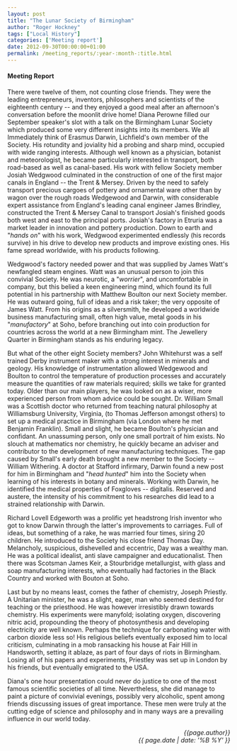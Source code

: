 ```yaml
---
layout: post
title: "The Lunar Society of Birmingham"
author: "Roger Hockney"
tags: ["Local History"]
categories: ['Meeting report']
date: 2012-09-30T00:00:00+01:00
permalink: /meeting_reports/:year-:month-:title.html
---
```

#### Meeting Report ####

There were twelve of them, not counting close friends. They were the leading entrepreneurs, inventors, philosophers and scientists of the eighteenth century -- and they enjoyed a good meal after an afternoon's conversation before the moonlit drive home! Diana Perowne filled our September speaker's slot with a talk on the Birmingham Lunar Society which produced some very different insights into its members. We all Immediately think of Erasmus Darwin, Lichfield's own member of the Society. His rotundity and joviality hid a probing and sharp mind, occupied with wide ranging interests. Although well known as a physician, botanist and meteorologist, he became particularly interested in transport, both road-based as well as canal-based. His work with fellow Society member Josiah Wedgwood culminated in the construction of one of the first major canals in England -- the Trent &amp; Mersey. Driven by the need to safely transport precious cargoes of pottery and ornamental ware other than by wagon over the rough roads Wedgewood and Darwin, with considerable expert assistance from England's leading canal engineer James Brindley, constructed the Trent &amp; Mersey Canal to transport Josiah's finished goods both west and east to the principal ports. Josiah's factory in Etruria was a market leader in innovation and pottery production. Down to earth and "*hands on*" with his work, Wedgwood experimented endlessly (his records survive) in his drive to develop new products and improve existing ones. His fame spread worldwide, with his products following. 

Wedgwood's factory needed power and that was supplied by James Watt's newfangled steam engines. Watt was an unusual person to join this convivial Society. He was neurotic, a "*worrier*", and uncomfortable in company, but this belied a keen engineering mind, which found its full potential in his partnership with Matthew Boulton our next Society member. He was outward going, full of ideas and a risk taker; the very opposite of James Watt. From his origins as a silversmith, he developed a worldwide business manufacturing small, often high value, metal goods in his "*manufactory*" at Soho, before branching out into coin production for countries across the world at a new Birmingham mint. The Jewellery Quarter in Birmingham stands as his enduring legacy. 

But what of the other eight Society members? John Whitehurst was a self trained Derby instrument maker with a strong interest in minerals and geology. His knowledge of instrumentation allowed Wedgewood and Boulton to control the temperature of production processes and accurately measure the quantities of raw materials required; skills we take for granted today. Older than our main players, he was looked on as a wiser, more experienced person from whom advice could be sought. Dr. William Small was a Scottish doctor who returned from teaching natural philosophy at Williamsburg University, Virginia, (to Thomas Jefferson amongst others) to set up a medical practice in Birmingham (via London where he met Benjamin Franklin). Small and slight, he became Boulton's physician and confidant. An unassuming person, only one small portrait of him exists. No slouch at mathematics nor chemistry, he quickly became an adviser and contributor to the development of new manufacturing techniques. The gap caused by Small's early death brought a new member to the Society -- William Withering. A doctor at Stafford infirmary, Darwin found a new post for him in Birmingham and "*head hunted*" him into the Society when learning of his interests in botany and minerals. Working with Darwin, he identified the medical properties of Foxgloves -- digitalis. Reserved and austere, the intensity of his commitment to his researches did lead to a strained relationship with Darwin. 

Richard Lovell Edgeworth was a prolific yet headstrong Irish inventor who got to know Darwin through the latter's improvements to carriages. Full of ideas, but something of a rake, he was married four times, siring 20 children. He introduced to the Society his close friend Thomas Day. Melancholy, suspicious, dishevelled and eccentric, Day was a wealthy man. He was a political idealist, anti slave campaigner and educationalist. Then there was Scotsman James Keir, a Stourbridge metallurgist, with glass and soap manufacturing interests, who eventually had factories in the Black Country and worked with Bouton at Soho. 

Last but by no means least, comes the father of chemistry, Joseph Priestly. A Unitarian minister, he was a slight, eager, man who seemed destined for teaching or the priesthood. He was however irresistibly drawn towards chemistry. His experiments were manyfold; isolating oxygen, discovering nitric acid, propounding the theory of photosynthesis and developing electricity are well known. Perhaps the technique for carbonating water with carbon dioxide less so! His religious beliefs eventually exposed him to local criticism, culminating in a mob ransacking his house at Fair Hill in Handsworth, setting it ablaze, as part of four days of riots in Birmingham. Losing all of his papers and experiments, Priestley was set up in London by his friends, but eventually emigrated to the USA. 

Diana's one hour presentation could never do justice to one of the most famous scientific societies of all time. Nevertheless, she did manage to paint a picture of convivial evenings, possibly very alcoholic, spent among friends discussing issues of great importance. These men were truly at the cutting edge of science and philosophy and in many ways are a prevailing influence in our world today. 


<p align="right"><i> {{page.author}} <br> {{ page.date | date: '%B %Y' }} </i></p>
